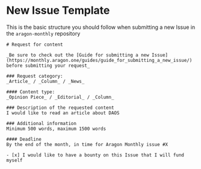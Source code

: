 # New Issue Template
This is the basic structure you should follow when submitting a new Issue in the `aragon-monthly` repository

```
# Request for content

_Be sure to check out the [Guide for submitting a new Issue](https://monthly.aragon.one/guides/guide_for_submitting_a_new_issue/) before submitting your request_

### Request category:
_Article_ / _Column_ / _News_

#### Content type:
_Opinion Piece_ / _Editorial_ / _Column_

### Description of the requested content
I would like to read an article about DAOS

### Additional information
Minimum 500 words, maximum 1500 words

#### Deadline
By the end of the month, in time for Aragon Monthly issue #X

- [x] I would like to have a bounty on this Issue that I will fund myself
```
